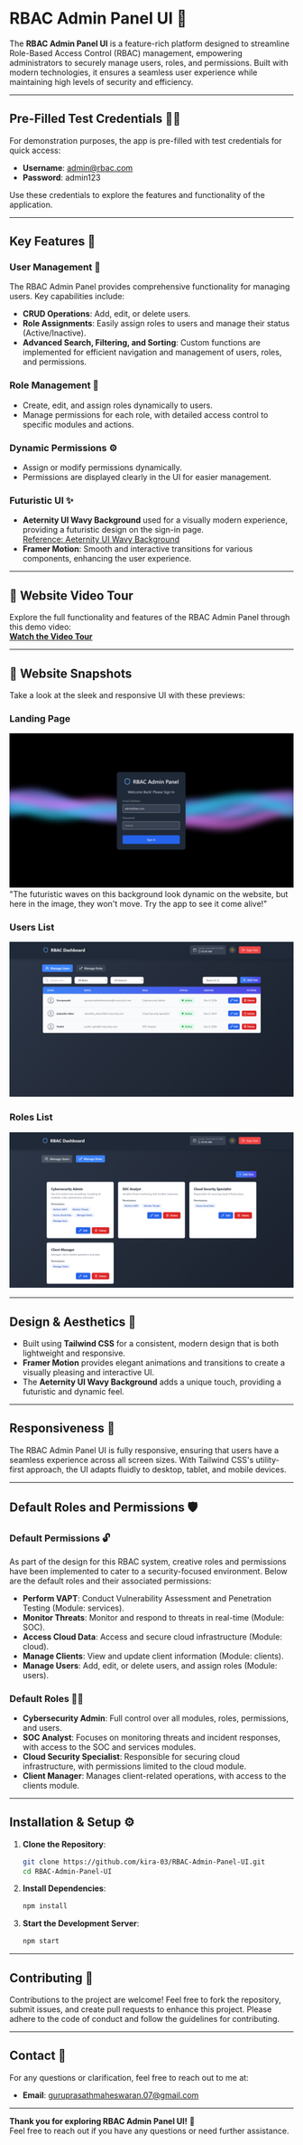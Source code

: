 # **RBAC Admin Panel UI** 🚀

The **RBAC Admin Panel UI** is a feature-rich platform designed to streamline Role-Based Access Control (RBAC) management, empowering administrators to securely manage users, roles, and permissions. Built with modern technologies, it ensures a seamless user experience while maintaining high levels of security and efficiency.

---


## **Pre-Filled Test Credentials** 🧑‍💻
For demonstration purposes, the app is pre-filled with test credentials for quick access:

- **Username**: admin@rbac.com  
- **Password**: admin123  

Use these credentials to explore the features and functionality of the application.

---

## **Key Features** 🌟

### **User Management** 👥
The RBAC Admin Panel provides comprehensive functionality for managing users. Key capabilities include:
- **CRUD Operations**: Add, edit, or delete users.
- **Role Assignments**: Easily assign roles to users and manage their status (Active/Inactive).
- **Advanced Search, Filtering, and Sorting**: Custom functions are implemented for efficient navigation and management of users, roles, and permissions.

### **Role Management** 🔑
- Create, edit, and assign roles dynamically to users.
- Manage permissions for each role, with detailed access control to specific modules and actions.

### **Dynamic Permissions** ⚙️
- Assign or modify permissions dynamically.
- Permissions are displayed clearly in the UI for easier management.

### **Futuristic UI** ✨
- **Aeternity UI Wavy Background** used for a visually modern experience, providing a futuristic design on the sign-in page.  
  [Reference: Aeternity UI Wavy Background](https://ui.aceternity.com/components/wavy-background)
- **Framer Motion**: Smooth and interactive transitions for various components, enhancing the user experience.

---

## **🎥 Website Video Tour**
Explore the full functionality and features of the RBAC Admin Panel through this demo video:  
[**Watch the Video Tour**](https://github.com/kira-03/RBAC-Admin-Panel-UI/blob/main/Website%20Tour.mp4)

---

## **📸 Website Snapshots**
Take a look at the sleek and responsive UI with these previews:

### **Landing Page**
![Landing Page](https://github.com/kira-03/RBAC-Admin-Panel-UI/blob/main/Landing%20Page.png)
"The futuristic waves on this background look dynamic on the website, but here in the image, they won't move. Try the app to see it come alive!"

### **Users List**
![Users List](https://github.com/kira-03/RBAC-Admin-Panel-UI/blob/main/Users%20List.png)

### **Roles List**
![Roles List](https://github.com/kira-03/RBAC-Admin-Panel-UI/blob/main/Roles%20List.png)

---

## **Design & Aesthetics** 🎨
- Built using **Tailwind CSS** for a consistent, modern design that is both lightweight and responsive.
- **Framer Motion** provides elegant animations and transitions to create a visually pleasing and interactive UI.
- The **Aeternity UI Wavy Background** adds a unique touch, providing a futuristic and dynamic feel.

---

## **Responsiveness** 📱
The RBAC Admin Panel UI is fully responsive, ensuring that users have a seamless experience across all screen sizes. With Tailwind CSS's utility-first approach, the UI adapts fluidly to desktop, tablet, and mobile devices.

---

## **Default Roles and Permissions** 🛡️

### **Default Permissions** 🔓
As part of the design for this RBAC system, creative roles and permissions have been implemented to cater to a security-focused environment. Below are the default roles and their associated permissions:

- **Perform VAPT**: Conduct Vulnerability Assessment and Penetration Testing (Module: services).
- **Monitor Threats**: Monitor and respond to threats in real-time (Module: SOC).
- **Access Cloud Data**: Access and secure cloud infrastructure (Module: cloud).
- **Manage Clients**: View and update client information (Module: clients).
- **Manage Users**: Add, edit, or delete users, and assign roles (Module: users).

### **Default Roles** 🧑‍💻
- **Cybersecurity Admin**: Full control over all modules, roles, permissions, and users.
- **SOC Analyst**: Focuses on monitoring threats and incident responses, with access to the SOC and services modules.
- **Cloud Security Specialist**: Responsible for securing cloud infrastructure, with permissions limited to the cloud module.
- **Client Manager**: Manages client-related operations, with access to the clients module.

---

## **Installation & Setup** ⚙️

1. **Clone the Repository**:
    ```bash
    git clone https://github.com/kira-03/RBAC-Admin-Panel-UI.git
    cd RBAC-Admin-Panel-UI
    ```

2. **Install Dependencies**:
    ```bash
    npm install
    ```

3. **Start the Development Server**:
    ```bash
    npm start
    ```

---

## **Contributing** 🤝
Contributions to the project are welcome! Feel free to fork the repository, submit issues, and create pull requests to enhance this project. Please adhere to the code of conduct and follow the guidelines for contributing.

---

## **Contact** 📧
For any questions or clarification, feel free to reach out to me at:
- **Email**: [guruprasathmaheswaran.07@gmail.com](mailto:guruprasathmaheswaran.07@gmail.com)

---

**Thank you for exploring RBAC Admin Panel UI!** 🙏  
Feel free to reach out if you have any questions or need further assistance.
